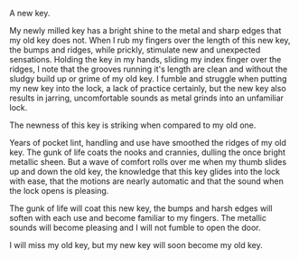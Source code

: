A new key.

My newly milled key has a bright shine to the metal and sharp edges that my old key does not. When I rub my fingers over the length of this new key, the bumps and ridges, while prickly, stimulate new and unexpected sensations. Holding the key in my hands, sliding my index finger over the ridges, I note that the grooves running it's length are clean and without the sludgy build up or grime of my old key. I fumble and struggle when putting my new key into the lock, a lack of practice certainly, but the new key also results in jarring, uncomfortable sounds as metal grinds into an unfamiliar lock.

The newness of this key is striking when compared to my old one.

Years of pocket lint, handling and use have smoothed the ridges of my old key. The gunk of life coats the nooks and crannies, dulling the once bright metallic sheen. But a wave of comfort rolls over me when my thumb slides up and down the old key, the knowledge that this key glides into the lock with ease, that the motions are nearly automatic and that the sound when the lock opens is pleasing.

The gunk of life will coat this new key, the bumps and harsh edges will soften with each use and become familiar to my fingers. The metallic sounds will become pleasing and I will not fumble to open the door.

I will miss my old key, but my new key will soon become my old key.
